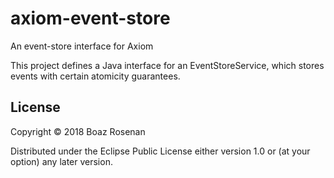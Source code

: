 # axiom-event-store
An event-store interface for Axiom

This project defines a Java interface for an EventStoreService, which stores events with certain atomicity guarantees.

## License

Copyright © 2018 Boaz Rosenan

Distributed under the Eclipse Public License either version 1.0 or (at
your option) any later version.
